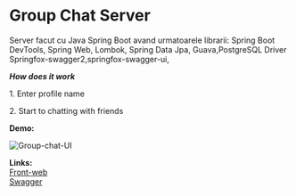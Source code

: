 # **Group Chat Server**
Server facut cu Java Spring Boot avand urmatoarele librarii: Spring Boot DevTools, Spring Web, Lombok, Spring Data Jpa, Guava,PostgreSQL Driver
Springfox-swagger2,springfox-swagger-ui,

***How does it work***
<p> 1. Enter profile name</p>
<p> 2. Start to chatting with friends </p>

<p><b>Demo:</b></p>

![Group-chat-UI](https://media.giphy.com/media/QazYzqXm9ZQXRw4vZj/giphy.gif)


**Links:**<br>
  [Front-web](https://github.com/bogdankis/group-chat-web)<br>
  [Swagger]( https://group-chat-parent-server.herokuapp.com/swagger-ui.html#/)

